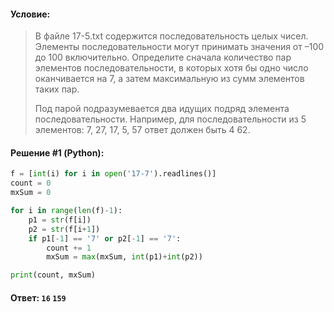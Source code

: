 #### Условие:

> В файле 17-5.txt содержится последовательность целых чисел. Элементы последовательности могут принимать значения от –100 до 100 включительно.
> Определите сначала количество пар элементов последовательности, в которых хотя бы одно число оканчивается на 7, а затем максимальную из сумм элементов таких пар.
>  
> Под парой подразумевается два идущих подряд элемента последовательности. Например, для последовательности из 5 элементов: 7, 27, 17, 5, 57 ответ должен быть 4 62. 

#### Решение #1 (Python):
```python
f = [int(i) for i in open('17-7').readlines()]
count = 0
mxSum = 0

for i in range(len(f)-1):
    p1 = str(f[i])
    p2 = str(f[i+1])
    if p1[-1] == '7' or p2[-1] == '7':
        count += 1
        mxSum = max(mxSum, int(p1)+int(p2))

print(count, mxSum)
```

#### Ответ: `16` `159`
